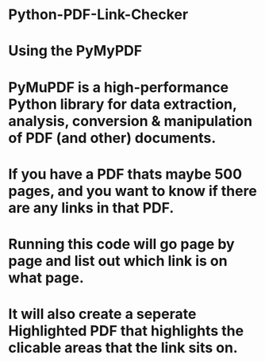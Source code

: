 # Python-PDF-Link-Checker

# Using the PyMyPDF
# PyMuPDF is a high-performance Python library for data extraction, analysis, conversion & manipulation of PDF (and other) documents.

# If you have a PDF thats maybe 500 pages, and you want to know if there are any links in that PDF. 
# Running this code will go page by page and list out which link is on what page.
# It will also create a seperate Highlighted PDF that highlights the clicable areas that the link sits on.
